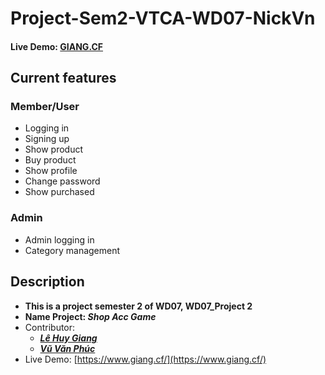 # Project-Sem2-VTCA-WD07-NickVn
#### Live Demo: [GIANG.CF](https://www.giang.cf/)
## Current features
### Member/User
* Logging in
* Signing up
* Show product
* Buy product
* Show profile
* Change password
* Show purchased

### Admin
* Admin logging in
* Category management

## Description
* **This is a project semester 2 of WD07, WD07_Project 2**
* **Name Project: _Shop Acc Game_**
* Contributor:
  * **_[Lê Huy Giang](https://github.com/lehuygiang28)_**
  * **_[Vũ Văn Phúc](https://github.com/Phuc9x)_**
* Live Demo: [https://www.giang.cf/](https://www.giang.cf/)
